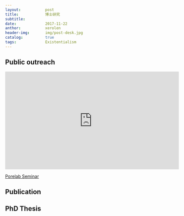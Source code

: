 ```yaml
---
layout:           post
title:            博士研究
subtitle:         
date:             2017-11-22 
anthor:           xerolen
header-img:       img/post-desk.jpg 	 
catalog:          true
tags:             Existentialism
---
```


## Public outreach

<iframe width="560" height="315" src="https://www.youtube.com/embed/gaApPe34VCk" frameborder="0" allowfullscreen></iframe>

<a href="https://github.com/xerolen/xerolen.github.io/raw/master/Porelab-LeXU.pdf">Porelab Seminar</a>

## Publication

## PhD Thesis
